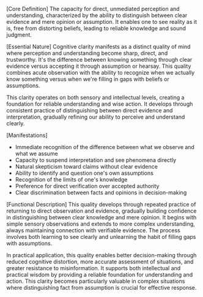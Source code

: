 [Core Definition]
The capacity for direct, unmediated perception and understanding, characterized by the ability to distinguish between clear evidence and mere opinion or assumption. It enables one to see reality as it is, free from distorting beliefs, leading to reliable knowledge and sound judgment.

[Essential Nature]
Cognitive clarity manifests as a distinct quality of mind where perception and understanding become sharp, direct, and trustworthy. It's the difference between knowing something through clear evidence versus accepting it through assumption or hearsay. This quality combines acute observation with the ability to recognize when we actually know something versus when we're filling in gaps with beliefs or assumptions.

This clarity operates on both sensory and intellectual levels, creating a foundation for reliable understanding and wise action. It develops through consistent practice of distinguishing between direct evidence and interpretation, gradually refining our ability to perceive and understand clearly.

[Manifestations]
- Immediate recognition of the difference between what we observe and what we assume
- Capacity to suspend interpretation and see phenomena directly
- Natural skepticism toward claims without clear evidence
- Ability to identify and question one's own assumptions
- Recognition of the limits of one's knowledge
- Preference for direct verification over accepted authority
- Clear discrimination between facts and opinions in decision-making

[Functional Description]
This quality develops through repeated practice of returning to direct observation and evidence, gradually building confidence in distinguishing between clear knowledge and mere opinion. It begins with simple sensory observations and extends to more complex understanding, always maintaining connection with verifiable evidence. The process involves both learning to see clearly and unlearning the habit of filling gaps with assumptions.

In practical application, this quality enables better decision-making through reduced cognitive distortion, more accurate assessment of situations, and greater resistance to misinformation. It supports both intellectual and practical wisdom by providing a reliable foundation for understanding and action. This clarity becomes particularly valuable in complex situations where distinguishing fact from assumption is crucial for effective response.